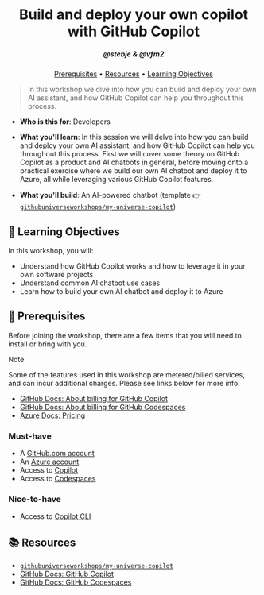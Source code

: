 <h1 align="center">Build and deploy your own copilot with GitHub Copilot</h1>
<h5 align="center">@stebje & @vfm2</h3>

<p align="center">
  <a href="#mega-prerequisites">Prerequisites</a> •  
  <a href="#books-resources">Resources</a> •
  <a href="#learning-objectives">Learning Objectives</a>
</p>

> In this workshop we dive into how you can build and deploy your own AI assistant, and how GitHub Copilot can help you throughout this process.

- **Who is this for**: Developers
- **What you'll learn**: In this session we will delve into how you can build and deploy your own AI assistant, and how GitHub Copilot can help you throughout this process. First we will cover some theory on GitHub Copilot as a product and AI chatbots in general, before moving onto a practical exercise where we build our own AI chatbot and deploy it to Azure, all while leveraging various GitHub Copilot features.

- **What you'll build**: An AI-powered chatbot (template :point_right: [`githubuniverseworkshops/my-universe-copilot`](https://github.com/githubuniverseworkshops/my-universe-copilot))

## :dart: Learning Objectives

In this workshop, you will:

  - Understand how GitHub Copilot works and how to leverage it in your own software projects
  - Understand common AI chatbot use cases
  - Learn how to build your own AI chatbot and deploy it to Azure

## :mega: Prerequisites
Before joining the workshop, there are a few items that you will need to install or bring with you.

> [!NOTE]
> Some of the features used in this workshop are metered/billed services, and can incur additional charges. Please see links below for more info.
> - [GitHub Docs: About billing for GitHub Copilot](https://docs.github.com/en/billing/managing-billing-for-github-copilot/about-billing-for-github-copilot)
> - [GitHub Docs: About billing for GitHub Codespaces](https://docs.github.com/en/billing/managing-billing-for-github-codespaces/about-billing-for-github-codespaces)
> - [Azure Docs: Pricing](https://azure.microsoft.com/en-us/pricing/)

### Must-have

- A [GitHub.com account](https://github.com/)
- An [Azure account](https://azure.microsoft.com/en-us)
- Access to [Copilot](https://github.com/features/copilot)
- Access to [Codespaces](https://github.com/features/codespaces)

### Nice-to-have
- Access to [Copilot CLI](https://githubnext.com/projects/copilot-cli/)

## :books: Resources
- [`githubuniverseworkshops/my-universe-copilot`](https://github.com/githubuniverseworkshops/my-universe-copilot)
- [GitHub Docs: GitHub Copilot](https://docs.github.com/copilot)
- [GitHub Docs: GitHub Codespaces](https://docs.github.com/en/codespaces)
